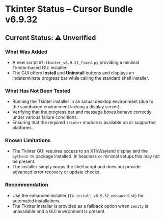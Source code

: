 # Tkinter Status – Cursor Bundle v6.9.32

## Current Status: ⚠️ Unverified

### What Was Added
- A new script `07-tkinter_v6.9.32_fixed.py` providing a minimal
  Tkinter‑based GUI installer.
- The GUI offers **Install** and **Uninstall** buttons and displays
  an indeterminate progress bar while calling the standard shell
  installer.

### What Has Not Been Tested
- Running the Tkinter installer in an actual desktop environment
  (due to the sandboxed environment lacking a display server).
- Verifying that the progress bar and message boxes behave correctly
  under various failure conditions.
- Ensuring that the required `tkinter` module is available on all
  supported platforms.

### Known Limitations
- The Tkinter GUI requires access to an X11/Wayland display and the
  `python3-tk` package installed.  In headless or minimal setups this
  may not be present.
- The installer simply wraps the shell script and does not provide
  advanced error recovery or update checks.

### Recommendation
- Use the enhanced installer (`14-install_v6.9.32_enhanced.sh`) for
  automated installations.
- The Tkinter installer is provided as a fallback option when
  `zenity` is unavailable and a GUI environment is present.